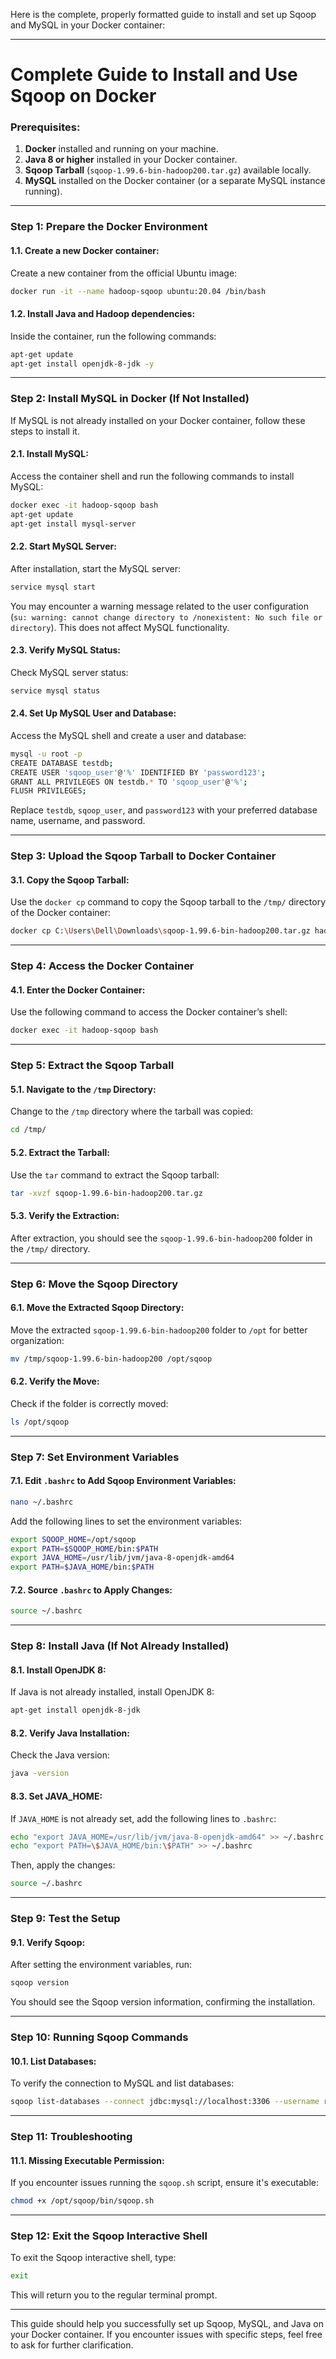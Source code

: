 Here is the complete, properly formatted guide to install and set up Sqoop and MySQL in your Docker container:

---

# **Complete Guide to Install and Use Sqoop on Docker**

### **Prerequisites:**
1. **Docker** installed and running on your machine.
2. **Java 8 or higher** installed in your Docker container.
3. **Sqoop Tarball** (`sqoop-1.99.6-bin-hadoop200.tar.gz`) available locally.
4. **MySQL** installed on the Docker container (or a separate MySQL instance running).

---

### **Step 1: Prepare the Docker Environment**

#### 1.1. **Create a new Docker container**:

Create a new container from the official Ubuntu image:

```bash
docker run -it --name hadoop-sqoop ubuntu:20.04 /bin/bash
```

#### 1.2. **Install Java and Hadoop dependencies**:

Inside the container, run the following commands:

```bash
apt-get update
apt-get install openjdk-8-jdk -y
```

---

### **Step 2: Install MySQL in Docker (If Not Installed)**

If MySQL is not already installed on your Docker container, follow these steps to install it.

#### 2.1. **Install MySQL**:

Access the container shell and run the following commands to install MySQL:

```bash
docker exec -it hadoop-sqoop bash
apt-get update
apt-get install mysql-server
```

#### 2.2. **Start MySQL Server**:

After installation, start the MySQL server:

```bash
service mysql start
```

You may encounter a warning message related to the user configuration (`su: warning: cannot change directory to /nonexistent: No such file or directory`). This does not affect MySQL functionality.

#### 2.3. **Verify MySQL Status**:

Check MySQL server status:

```bash
service mysql status
```

#### 2.4. **Set Up MySQL User and Database**:

Access the MySQL shell and create a user and database:

```bash
mysql -u root -p
CREATE DATABASE testdb;
CREATE USER 'sqoop_user'@'%' IDENTIFIED BY 'password123';
GRANT ALL PRIVILEGES ON testdb.* TO 'sqoop_user'@'%';
FLUSH PRIVILEGES;
```

Replace `testdb`, `sqoop_user`, and `password123` with your preferred database name, username, and password.

---

### **Step 3: Upload the Sqoop Tarball to Docker Container**

#### 3.1. **Copy the Sqoop Tarball**:

Use the `docker cp` command to copy the Sqoop tarball to the `/tmp/` directory of the Docker container:

```bash
docker cp C:\Users\Dell\Downloads\sqoop-1.99.6-bin-hadoop200.tar.gz hadoop-sqoop:/tmp/
```

---

### **Step 4: Access the Docker Container**

#### 4.1. **Enter the Docker Container**:

Use the following command to access the Docker container’s shell:

```bash
docker exec -it hadoop-sqoop bash
```

---

### **Step 5: Extract the Sqoop Tarball**

#### 5.1. **Navigate to the `/tmp` Directory**:

Change to the `/tmp` directory where the tarball was copied:

```bash
cd /tmp/
```

#### 5.2. **Extract the Tarball**:

Use the `tar` command to extract the Sqoop tarball:

```bash
tar -xvzf sqoop-1.99.6-bin-hadoop200.tar.gz
```

#### 5.3. **Verify the Extraction**:

After extraction, you should see the `sqoop-1.99.6-bin-hadoop200` folder in the `/tmp/` directory.

---

### **Step 6: Move the Sqoop Directory**

#### 6.1. **Move the Extracted Sqoop Directory**:

Move the extracted `sqoop-1.99.6-bin-hadoop200` folder to `/opt` for better organization:

```bash
mv /tmp/sqoop-1.99.6-bin-hadoop200 /opt/sqoop
```

#### 6.2. **Verify the Move**:

Check if the folder is correctly moved:

```bash
ls /opt/sqoop
```

---

### **Step 7: Set Environment Variables**

#### 7.1. **Edit `.bashrc` to Add Sqoop Environment Variables**:

```bash
nano ~/.bashrc
```

Add the following lines to set the environment variables:

```bash
export SQOOP_HOME=/opt/sqoop
export PATH=$SQOOP_HOME/bin:$PATH
export JAVA_HOME=/usr/lib/jvm/java-8-openjdk-amd64
export PATH=$JAVA_HOME/bin:$PATH
```

#### 7.2. **Source `.bashrc` to Apply Changes**:

```bash
source ~/.bashrc
```

---

### **Step 8: Install Java (If Not Already Installed)**

#### 8.1. **Install OpenJDK 8**:

If Java is not already installed, install OpenJDK 8:

```bash
apt-get install openjdk-8-jdk
```

#### 8.2. **Verify Java Installation**:

Check the Java version:

```bash
java -version
```

#### 8.3. **Set JAVA_HOME**:

If `JAVA_HOME` is not already set, add the following lines to `.bashrc`:

```bash
echo "export JAVA_HOME=/usr/lib/jvm/java-8-openjdk-amd64" >> ~/.bashrc
echo "export PATH=\$JAVA_HOME/bin:\$PATH" >> ~/.bashrc
```

Then, apply the changes:

```bash
source ~/.bashrc
```

---

### **Step 9: Test the Setup**

#### 9.1. **Verify Sqoop**:

After setting the environment variables, run:

```bash
sqoop version
```

You should see the Sqoop version information, confirming the installation.

---

### **Step 10: Running Sqoop Commands**

#### 10.1. **List Databases**:

To verify the connection to MySQL and list databases:

```bash
sqoop list-databases --connect jdbc:mysql://localhost:3306 --username root --password password123
```

---

### **Step 11: Troubleshooting**

#### 11.1. **Missing Executable Permission**:

If you encounter issues running the `sqoop.sh` script, ensure it's executable:

```bash
chmod +x /opt/sqoop/bin/sqoop.sh
```

---

### **Step 12: Exit the Sqoop Interactive Shell**

To exit the Sqoop interactive shell, type:

```bash
exit
```

This will return you to the regular terminal prompt.

---

This guide should help you successfully set up Sqoop, MySQL, and Java on your Docker container. If you encounter issues with specific steps, feel free to ask for further clarification.
